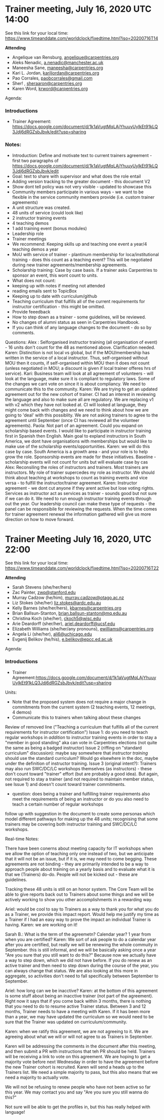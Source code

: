# Trainer meeting, July 16, 2020  UTC 14:00
See this link for your local time: https://www.timeanddate.com/worldclock/fixedtime.html?iso=20200716T14

****Attending****
- Angelique van Rensburg, angelique@carpentries.org
- Aleks Nenadic, a.nenadic@manchester.ac.uk
- Maneesha Sane, maneesha@carpentries.org
- Kari L. Jordan, kariljordan@carpentries.org
- Pao Corrales, paobcorrales@gmail.com
- Sher! , sheraaron@carpentries.org
- Karen Word, krword@carpentries.org

Agenda:
### Introductions
- Trainer Agreement: https://docs.google.com/document/d/1k1aVugtMqLAjYhuuyUylkEt91kLQ3Jdj6dRGZsbJbvk/edit?usp=sharing

### Notes:
- Introduction: Define and motivate text to current trainers agreement - first two paragraphs of https://docs.google.com/document/d/1k1aVugtMqLAjYhuuyUylkEt91kLQ3Jdj6dRGZsbJbvk/edit
- Goal: text to share with supervisor and what does the role entail
- Adding version tracking to the greater document - this document V2
- Show dont tell policy was not very visible - updated to showcase this
- Community members participate in various ways - we want to be flexible in the service community members provide (i.e. custom trainer agreements)
- A unit structure was created.
- 48 units of service (could look like)
- 2 instructor training events
- 4 teaching demos
- 1 add training event (bonus modules)
- Leadership role
- Trainer meetings
- We recommend: Keeping skills  up and teaching one event a year/4 teaching demos a year
- MoU with service of trainer - plantinum membership for loca/institutional training - does this count as a teaching event? This will be negotiated during new trainer agreements/membership agreements.
- Scholarship training: Case by case basis. If a trainer asks Carpentries to sponsor an event, this wont count to units.
- What does not count:
- keeping up with notes if meeting not attended
- reading emails sent to TopicBox
- Keeping up to date with curriculum/github
- Teaching curriculum that fulfills all of the current requirements for instructor certification - this might be omitted.
- Provide feeedback
- How to step down as a trainer - some guidelines, will be reviewed.
- No changes of alumni status as seen in Carpentries Handbook.
- If you can think of any language changes to the document - do so by comments.

Questions:
Alex : Selforganised instructor training (all organisation of event) - 16 units don't count for the 48 as mentioned above. Clarification needed.
Karen: Distinction is not local vs global, but if the MOU/membership has written in the service of a local instructor. Thus, self-organised without MOU then it counts, if self-organised within MOU then it does not count (unless negotiated in MOU; a discount is given if local trainer offeres hrs of service).
Kari: Business team will look at all agreement of volunteers - will look at the language, make sure it is compliant to regulatory laws. Some of the changes we cant vote on since it is about compliancy. We need to communicate this to the community.
Karen: We are trying to get an updated agreement out for the new cohort of trainer. CI had an interest in reviewing the language and also to make sure all are regulatory. We are replacing v1 with v2 which they have not looked at. CI will looked at language, they might come back with changes and we need to think about how we are going to 'deal' with this possiblity. We are not asking trainers to agree to the agreement until September (once CI has reviewed all the volunteer agreements).
Paola: Not part of an agreement. Could you expand on scholarship based events. I would like to participate in instructor training first in Spanish then English. Main goal to expland instructors in South America, we dont have organisations with memberships but would like to make use of the scholarship events/opportunities.
Karen: we will do this case by case. South America is a growth area - and your role is to help grow the role. Sponsorship events are made for these initiatives. Baseline - scholarship events will not count for units but will evaluate case by cas
Alex: Reconsiling the roles of instructors and trainers. Most trainers are instructors. My role of trainer supercedes my role as instructor. We should think about teaching at workshops to count as training events and vice versa - to fulfill the instructor/trainer agreement.
Karen: Instructor agreement - we dont cut anyone if they arent active but lose voting rights. Services as instructor act as services as trainer - sounds good but not sure if we can do it. We need to run enough instructor training events through out the year. Our leadership council can make these type of requests - the panel can be responsibile for reviewing the requests. When the time comes for trainer agreement renewal the information gathered will give us more direction on how to move forward.




# Trainer Meeting July 16, 2020, UTC 22:00
See this link for your local time: https://www.timeanddate.com/worldclock/fixedtime.html?iso=20200716T22

****Attending****
- Sarah Stevens (she/her/hers)
- Zac Painter, zwp@stanford.edu
- Murray Cadzow (he/him), murray.cadzow@otago.ac.nz
- Liz Stokes  (she/her) liz.stokes@ardc.edu.au
- Kelly Barnes (she/her/hers), kbarnes@carpentries.org
- Brian Ballsun-Stanton, brian.ballsun-stanton@mq.edu.au
- Christina Koch (she/her), ckoch5@wisc.edu
- Arie Deardorff (sher/her), ariel.deardorff@ucsf.edu
- Elizabeth Williams (she/her/any pronouns), ewilliams@carpentries.org
- Angela Li (she/her), ali6@uchicago.edu
- Evgenij Belikov (he/his), e.belikov@epcc.ed.ac.uk

Agenda:
### Introductions
- Trainer Agreement:https://docs.google.com/document/d/1k1aVugtMqLAjYhuuyUylkEt91kLQ3Jdj6dRGZsbJbvk/edit?usp=sharing

Units:
- Note that the proposed system does not require a major change in commitments from the current system (2 teaching events, 12 meetings, 4 demos)
- Communicate this to trainers when talking about these changes

Review of removed line ("Teaching a curriculum that fulfills all of the current requirements for instructor certification")
Issue 1: do you need to teach regular workshops in *addition* to instructor training events in order to stay a "member in good standing" aka can vote in Carpentries elections (not quite the same as being a badged instructor)
Issue 2 (riffing on "standard curriculum" discussion): maybe say somewhere that *instructor training* should use the standard curriculum? Would go elsewhere in the doc, maybe under the definition of instructor training.
Issue 3 (original intent?): Trainers may also run SWC/DC/LC workshops themselves (as instructors) - these don't count toward "trainer" effort (but are probably a good idea). But again, not required to stay a trainer (and not required to maintain member status, see Issue 1) and doesn't count toward trainer commitments.

- question: does being a trainer and fulfilling trainer requirements also meet the requirements of being an instructor or do you also need to teach a certain number of regular workshops

follow up with suggestion in the document to create some personas which model different pathways for making up the 48 units; recognising that some trainers may be covering both instructor training and SWC/DC/LC workshops.

Real-time Notes:

There have been conerns about meeting capacity for IT workshops when we allow the option of teaching only one instead of two, but we anticipate that it will not be an issue, but if it is, we may need to come begging. These agreements are not binding - they are primarily intended to be a way to approach people about training on a yearly basis and to evaluate what it is that we (Trainers) do-do. People will not be kicked out - these are guidelines.

Tracking these 48 units is still on an honor system. The Core Team will be able to give reports back out to Trainers about some things and we will be actively working to show you other accomplishments in a rewarding way.

Ariel: would be cool to say to Trainers as a way to thank you for what you do as a Trainer, we provide this impact report. Would help me justify my time as a Trainer if I had an easy way to prove the impact an individual Trainer is having. Karen: we are working on it!

Sarah B.: What is the term of the agreemetn? Calendar year? 1 year from when you are certified?
Karen: We sort of ask people to do a calendar year after you are certified, but really we will be renewing the whole commuity in September. this is still informal, and we will be basically asking once a year "Are you sure that you still want to do this?" Because now we actually have a way to step down, which we did not have before. If you do renew as an active trainer and then need to step down during the course of the year, you can always change that status. We are also looking at this more in aggregate, so activities don't need to fall specifically between September to September.

Ariel: how long can we be inacctive? Karen: at the bottom of this agreement is some stuff about being an inacctive trainer (not part of the agreement). Right now it says that if you come back within 3 months, there is nothing that you need to do to resume active Trainer status. Between 3 and 12 months, Trainer needs to have a meeting with Karen. If it has been more than a year, we may have updated the curriculum so we would need to be sure that the Trainer was updated on curriculum/community.

Karen: when we ratify this agreement, we are not agreeing to it. We are agreeing about what we will or will not agree to as Trainers in September.

Karen will be addressing the comments in the document after this meeting, and then submit a PR with instructions that teh PR should be held. Trainers will be receiving a link to vote on this agreement. We are hoping to get a majority vote before next Wednesday in order to have the agreement before the new Trainer cohort is recruited. Karen will send a heads up to the Trainers list. We need a simple majority to pass, but this also means that we need a majority to actually vote.

We will not be refusing to renew people who have not been active so far this year. We may contact you and say "Are you sure you still wanna do this?"

Not sure will be able to get the profiles in, but this has really helped with language!
